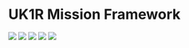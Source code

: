 # UK1R Mission Framework
[![](https://img.shields.io/github/release/CBATeam/CBA_A3.svg?style=flat-square&label=Version)](https://github.com/CBATeam/CBA_A3/releases/latest)
[![](https://img.shields.io/badge/Github-Wiki-lightgrey.svg?style=flat-square)](https://github.com/CBATeam/CBA_A3/wiki)
[![](https://img.shields.io/badge/BIF-Thread-lightgrey.svg?style=flat-square)](https://forums.bistudio.com/topic/168277-cba-community-base-addons-arma-3)
[![](https://img.shields.io/badge/Function-Documentation-yellow.svg?style=flat-square)](https://cbateam.github.io/CBA_A3/docs/files/overview-txt.html)
[![](https://img.shields.io/badge/Discord-Join%20%23cba-darkviolet.svg?style=flat-square)](https://acemod.org/discord)
